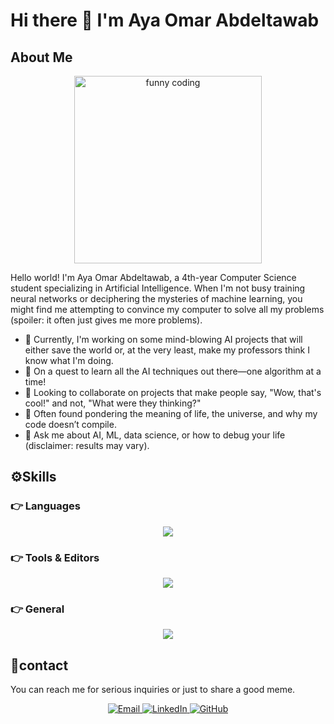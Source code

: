# Hi there 👋 I'm Aya Omar Abdeltawab

## About Me

<p align="center">
  <img src="https://media.giphy.com/media/LmNwrBhejkK9EFP504/giphy.gif" alt="funny coding" width="300">
</p>

Hello world! I'm Aya Omar Abdeltawab, a 4th-year Computer Science student specializing in Artificial Intelligence. When I'm not busy training neural networks or deciphering the mysteries of machine learning, you might find me attempting to convince my computer to solve all my problems (spoiler: it often just gives me more problems).

- 🔭 Currently, I'm working on some mind-blowing AI projects that will either save the world or, at the very least, make my professors think I know what I'm doing.
- 🌱 On a quest to learn all the AI techniques out there—one algorithm at a time!
- 👯 Looking to collaborate on projects that make people say, "Wow, that's cool!" and not, "What were they thinking?"
- 🤔 Often found pondering the meaning of life, the universe, and why my code doesn’t compile.
- 💬 Ask me about AI, ML, data science, or how to debug your life (disclaimer: results may vary).



<h2>⚙️Skills</h2>

<h3>👉 Languages</h3>
<p align="center">
  <a href="https://go-skill-icons.vercel.app/">
    <img src="https://go-skill-icons.vercel.app/api/icons?i=cpp,python,mysql" />
  </a>
</p>



<h3>👉 Tools & Editors</h3>
<p align="center">
  <a href="https://skillicons.dev">
    <img src="https://skillicons.dev/icons?i=git,github,vscode,visualstudio,anaconda"/>
  </a>
</p>

<h3>👉 General</h3>
<p align="center">
  <a href="https://skillicons.dev">
    <img src="https://skillicons.dev/icons?i=windows,linux,notion,latex"/>
  </a>
</p>

<h2>💬contact </h2>
You can reach me  for serious inquiries or just to share a good meme.



<p align="center">
  <a href="mailto:ayamousa156@gmail.com">
    <img src="https://img.icons8.com/clouds/100/000000/email.png" alt="Email">
  </a>
  <a href="https://www.linkedin.com/in/aya-omar-abdeltawab-476759243/">
    <img src="https://img.icons8.com/clouds/100/000000/linkedin.png" alt="LinkedIn">
  </a>
  <a href="https://github.com/Aya88omar">
    <img src="https://img.icons8.com/clouds/100/000000/github.png" alt="GitHub">
  </a>
</p>



